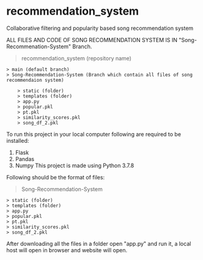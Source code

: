 # recommendation_system
Collaborative filtering and popularity based song recommendation system

ALL FILES AND CODE OF SONG RECOMMENDATION SYSTEM IS IN "Song-Recommenation-System" Branch.

  > recommendation_system (repository name)

    > main (default branch)
    > Song-Recommendation-System (Branch which contain all files of song recommendaion system)

        > static (folder)
        > templates (folder)
        > app.py 
        > popular.pkl
        > pt.pkl
        > similarity_scores.pkl
        > song_df_2.pkl

To run this project in your local computer following are required to be installed:

1. Flask
2. Pandas
3. Numpy
This project is made using Python 3.7.8

Following should be the format of files:

> Song-Recommendation-System

    > static (folder)
    > templates (folder)
    > app.py
    > popular.pkl
    > pt.pkl
    > similarity_scores.pkl
    > song_df_2.pkl

After downloading all the files in a folder open "app.py" and run it, a local host will open in browser and website will open.
